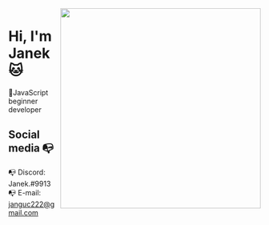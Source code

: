 <img align="right" width="400" height="400" src="https://encrypted-tbn0.gstatic.com/images?q=tbn:ANd9GcSIAMHEZq11dCP-F1hf2SA0rZzzZohyX3gmoA&s">


# Hi, I'm Janek :cat:

📝JavaScript beginner developer

## Social media :mailbox_with_no_mail:

:mailbox_with_no_mail: Discord: Janek.#9913
:mailbox_with_no_mail: E-mail: janguc222@gmail.com
